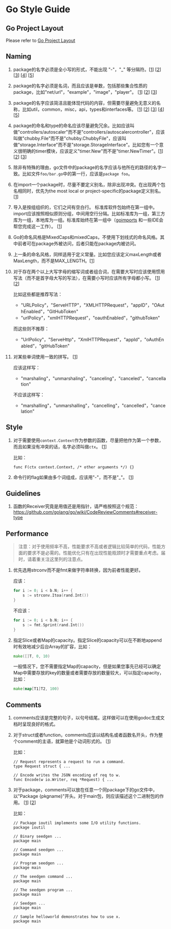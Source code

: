 # Go Style Guide

## Go Project Layout

Please refer to [Go Project Layout](project_layout_zh-CN.md)

## Naming
1. package的名字必须是全小写的形式，不能出现 "-"，"_" 等分隔符。[[1](https://golang.org/doc/effective_go.html#package-names)] [[2](https://blog.golang.org/package-names)] [[3](https://rakyll.org/style-packages/)] [[4](https://github.com/kubernetes/community/blob/master/contributors/guide/coding-conventions.md)] [[5](https://github.com/uber-go/guide/blob/master/style.md#package-names)]
2. package的名字必须是名词，而且应该是单数，包括那些集合性质的package，比如"net/url"，"example"，"image"，"player"。 [[1](https://dmitri.shuralyov.com/idiomatic-go#use-singular-form-for-collection-repo-folder-name)] [[2](https://rakyll.org/style-packages/)] [[3](https://github.com/uber-go/guide/blob/master/style.md#package-names)]
3. package的名字应该简洁且能体现代码的内容，但需要尽量避免无意义的名称，比如util，common，misc，api，types和interfaces等。 [[1](https://github.com/golang/go/wiki/CodeReviewComments#package-names)] [[2](https://golang.org/doc/effective_go.html#package-names)] [[3](https://blog.golang.org/package-names)] [[4](https://rakyll.org/style-packages/)] [[5](https://github.com/uber-go/guide/blob/master/style.md#package-names)]
4. package的命名和type的命名应该尽量避免冗余。比如应该叫做"controllers/autoscaler"而不是"controllers/autoscalercontroller"，应该叫做"chubby.File"而不是"chubby.ChubbyFile"，应该叫做"storage.Interface"而不是"storage.StorageInterface"。比如您有一个意义很明确的timer模块，应该定义"timer.New"而不是"timer.NewTimer"。[[1](https://github.com/kubernetes/community/blob/master/contributors/guide/coding-conventions.md)] [[2](https://github.com/golang/go/wiki/CodeReviewComments#package-names)] [[3](https://blog.golang.org/package-names)]
5. 除非有特殊的理由，go文件中的package的名字应该与他所在的路径的名字一致。比如文件`foo/bar.go`中的第一行，应该是`package foo`。
6. 在import一个package时，尽量不要定义别名，除非出现冲突。在出现两个包名相同时，优先为the most local or project-specific的package定义别名。[[1](https://github.com/golang/go/wiki/CodeReviewComments#imports)]
7. 导入是按组组织的，它们之间有空白行。 标准库软件包始终在第一组中。import应该按照相似原则分组，中间用空行分隔。比如标准库为一组，第三方库为一组，本地库为一组。标准库始终在第一组中（[goimports](https://godoc.org/golang.org/x/tools/cmd/goimports) 和一些IDE会帮您完成这一工作）。 [[1](https://github.com/golang/go/wiki/CodeReviewComments#imports)]
8. Go的命名风格是MixedCaps和mixedCaps，不使用下划线式的命名风格。其中前者可在package外被访问，后者只能在package内被访问。
9. 上一条的命名风格，同样适用于定义常量。比如您应该定义maxLength或者MaxLength，而不是MAX_LENGTH。[[1](https://github.com/golang/go/wiki/CodeReviewComments#mixed-caps)]
10. 对于存在两个以上大写字母的缩写词或者组合词，在需要大写时应该使用惯用写法（而不是首字母大写的写法），在需要小写时应该所有字母都小写。 [[1](https://github.com/golang/go/wiki/CodeReviewComments#initialisms)] [[2](https://dmitri.shuralyov.com/idiomatic-go#for-brands-or-words-with-more-than-1-capital-letter-lowercase-all-letters)]

    比如这些都是推荐写法：
    - "URLPolicy"，"ServeHTTP"，"XMLHTTPRequest"，"appID"，"OAuthEnabled"，"GitHubToken"
    - "urlPolicy"，"xmlHTTPRequest"，"oauthEnabled"，"githubToken"

    而这些则不推荐：
    - "UrlPolicy"，"ServeHttp"，"XmlHTTPRequest"，"appId"，"oAuthEnabled"，"gitHubToken"
11. 对某些单词使用一致的拼写。 [[1](https://github.com/golang/go/wiki/Spelling)]
    
    应该这样写：
    - "marshaling"，"unmarshaling"，"canceling"，"canceled"，"cancellation"
    
    不应该这样写：
    - "marshalling"，"unmarshalling"，"cancelling"，"cancelled"，"cancelation"

## Style
1. 对于需要使用`context.Context`作为参数的函数，尽量把他作为第一个参数，而且如果没有冲突的话，名字必须叫做`ctx`。 [[1](https://github.com/golang/go/wiki/CodeReviewComments#contexts)]

    比如：
    ```
    func F(ctx context.Context, /* other arguments */) {}
    ```
2. 命令行的flag如果由多个词组成，应该用"-"，而不是"_"。 [[1](https://github.com/kubernetes/community/blob/master/contributors/guide/coding-conventions.md)]

## Guidelines
1. 函数的Receiver究竟是用值还是用指针，请严格按照这个规范： https://github.com/golang/go/wiki/CodeReviewComments#receiver-type

## Performance
> 注意：对于使用频率不高，性能要求不高或者逻辑比较简单的代码，性能方面的要求不是必需的。性能优化只有在出现性能瓶颈时才需要重点考虑。届时，请着重关注这里列的注意点。

1. 优先选用strconv而不是fmt来做字符串转换，因为前者性能更好。

    应该：
    ```go
    for i := 0; i < b.N; i++ {
        s := strconv.Itoa(rand.Int())
    }
    ```

    不应该：
    ```go
    for i := 0; i < b.N; i++ {
        s := fmt.Sprint(rand.Int())
    }
    ```

2. 指定Slice或者Map的capacity。指定Slice的capacity可以在不断地append时有效地减少后台Array的扩容，比如：
    ```go
    make([]T, 0, 10)
    ```
    一般情况下，您不需要指定Map的capacity，但是如果您事先已经可以确定Map中需要存放的key的数量或者需要存放的数量较大，可以指定capacity，比如：
    ```go
    make(map[T1]T2, 100)
    ```

## Comments
1. comments应该是完整的句子，以句号结尾。这样做可以在使用godoc生成文档时呈现良好的格式。
2. 对于struct或者function，comments应该以结构名或者函数名开头，作为整个comment的主语，就算他是个动词形式的。 [[1](https://github.com/golang/go/wiki/CodeReviewComments#comment-sentences)]

    比如：
    ```
    // Request represents a request to run a command.
    type Request struct { ...

    // Encode writes the JSON encoding of req to w.
    func Encode(w io.Writer, req *Request) { ...
    ```
3. 对于package，comments可以放在任意一个同package下的go文件中，以"Package {pkgname}"开头。对于main包，则应该描述这个二进制包的作用。 [[1](https://rakyll.org/style-packages/)] [[2](https://github.com/golang/go/wiki/CodeReviewComments#package-comments)]

    比如：
    ```
    // Package ioutil implements some I/O utility functions.
    package ioutil

    // Binary seedgen ...
    package main

    // Command seedgen ...
    package main

    // Program seedgen ...
    package main

    // The seedgen command ...
    package main

    // The seedgen program ...
    package main

    // Seedgen ...
    package main

    // Sample helloworld demonstrates how to use x.
    package main
    ```
